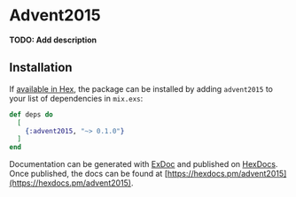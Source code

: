# Advent2015

**TODO: Add description**

## Installation

If [available in Hex](https://hex.pm/docs/publish), the package can be installed
by adding `advent2015` to your list of dependencies in `mix.exs`:

```elixir
def deps do
  [
    {:advent2015, "~> 0.1.0"}
  ]
end
```

Documentation can be generated with [ExDoc](https://github.com/elixir-lang/ex_doc)
and published on [HexDocs](https://hexdocs.pm). Once published, the docs can
be found at [https://hexdocs.pm/advent2015](https://hexdocs.pm/advent2015).

